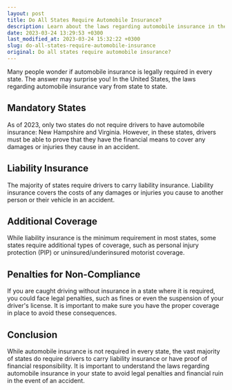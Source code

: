 ```yaml
---
layout: post
title: Do All States Require Automobile Insurance?
description: Learn about the laws regarding automobile insurance in the United States and whether or not it is mandatory in all states.
date: 2023-03-24 13:29:53 +0300
last_modified_at: 2023-03-24 15:32:22 +0300
slug: do-all-states-require-automobile-insurance
original: Do all states require automobile insurance?
---
```

Many people wonder if automobile insurance is legally required in every state. The answer may surprise you! In the United States, the laws regarding automobile insurance vary from state to state.

## Mandatory States

As of 2023, only two states do not require drivers to have automobile insurance: New Hampshire and Virginia. However, in these states, drivers must be able to prove that they have the financial means to cover any damages or injuries they cause in an accident.

## Liability Insurance

The majority of states require drivers to carry liability insurance. Liability insurance covers the costs of any damages or injuries you cause to another person or their vehicle in an accident.

## Additional Coverage

While liability insurance is the minimum requirement in most states, some states require additional types of coverage, such as personal injury protection (PIP) or uninsured/underinsured motorist coverage.

## Penalties for Non-Compliance

If you are caught driving without insurance in a state where it is required, you could face legal penalties, such as fines or even the suspension of your driver's license. It is important to make sure you have the proper coverage in place to avoid these consequences.

## Conclusion

While automobile insurance is not required in every state, the vast majority of states do require drivers to carry liability insurance or have proof of financial responsibility. It is important to understand the laws regarding automobile insurance in your state to avoid legal penalties and financial ruin in the event of an accident.